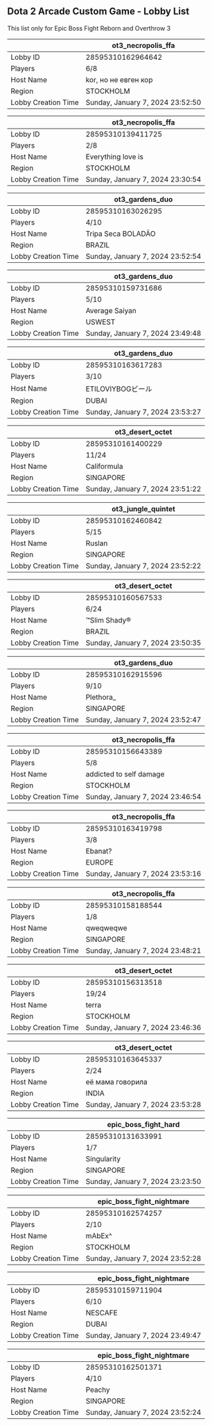 ## Dota 2 Arcade Custom Game - Lobby List

This list only for Epic Boss Fight Reborn and Overthrow 3

|  | ot3_necropolis_ffa |
| ------ | ------ |
| Lobby ID | 28595310162964642 |
| Players | 6/8 |
| Host Name | kor, но не евген кор |
| Region | STOCKHOLM |
| Lobby Creation Time | Sunday, January 7, 2024 23:52:50 |


|  | ot3_necropolis_ffa |
| ------ | ------ |
| Lobby ID | 28595310139411725 |
| Players | 2/8 |
| Host Name | Everything love is |
| Region | STOCKHOLM |
| Lobby Creation Time | Sunday, January 7, 2024 23:30:54 |


|  | ot3_gardens_duo |
| ------ | ------ |
| Lobby ID | 28595310163026295 |
| Players | 4/10 |
| Host Name | Tripa Seca BOLADÃO |
| Region | BRAZIL |
| Lobby Creation Time | Sunday, January 7, 2024 23:52:54 |


|  | ot3_gardens_duo |
| ------ | ------ |
| Lobby ID | 28595310159731686 |
| Players | 5/10 |
| Host Name | Average Saiyan |
| Region | USWEST |
| Lobby Creation Time | Sunday, January 7, 2024 23:49:48 |


|  | ot3_gardens_duo |
| ------ | ------ |
| Lobby ID | 28595310163617283 |
| Players | 3/10 |
| Host Name | ETILOVIYBOGビール |
| Region | DUBAI |
| Lobby Creation Time | Sunday, January 7, 2024 23:53:27 |


|  | ot3_desert_octet |
| ------ | ------ |
| Lobby ID | 28595310161400229 |
| Players | 11/24 |
| Host Name | Califormula |
| Region | SINGAPORE |
| Lobby Creation Time | Sunday, January 7, 2024 23:51:22 |


|  | ot3_jungle_quintet |
| ------ | ------ |
| Lobby ID | 28595310162460842 |
| Players | 5/15 |
| Host Name | Ruslan |
| Region | SINGAPORE |
| Lobby Creation Time | Sunday, January 7, 2024 23:52:22 |


|  | ot3_desert_octet |
| ------ | ------ |
| Lobby ID | 28595310160567533 |
| Players | 6/24 |
| Host Name | ™Slim Shady® |
| Region | BRAZIL |
| Lobby Creation Time | Sunday, January 7, 2024 23:50:35 |


|  | ot3_gardens_duo |
| ------ | ------ |
| Lobby ID | 28595310162915596 |
| Players | 9/10 |
| Host Name | Plethora_ |
| Region | SINGAPORE |
| Lobby Creation Time | Sunday, January 7, 2024 23:52:47 |


|  | ot3_necropolis_ffa |
| ------ | ------ |
| Lobby ID | 28595310156643389 |
| Players | 5/8 |
| Host Name | addicted to self damage |
| Region | STOCKHOLM |
| Lobby Creation Time | Sunday, January 7, 2024 23:46:54 |


|  | ot3_necropolis_ffa |
| ------ | ------ |
| Lobby ID | 28595310163419798 |
| Players | 3/8 |
| Host Name | Ebanat? |
| Region | EUROPE |
| Lobby Creation Time | Sunday, January 7, 2024 23:53:16 |


|  | ot3_necropolis_ffa |
| ------ | ------ |
| Lobby ID | 28595310158188544 |
| Players | 1/8 |
| Host Name | qweqweqwe |
| Region | SINGAPORE |
| Lobby Creation Time | Sunday, January 7, 2024 23:48:21 |


|  | ot3_desert_octet |
| ------ | ------ |
| Lobby ID | 28595310156313518 |
| Players | 19/24 |
| Host Name | terra |
| Region | STOCKHOLM |
| Lobby Creation Time | Sunday, January 7, 2024 23:46:36 |


|  | ot3_desert_octet |
| ------ | ------ |
| Lobby ID | 28595310163645337 |
| Players | 2/24 |
| Host Name | её мама говорила |
| Region | INDIA |
| Lobby Creation Time | Sunday, January 7, 2024 23:53:28 |


|  | epic_boss_fight_hard |
| ------ | ------ |
| Lobby ID | 28595310131633991 |
| Players | 1/7 |
| Host Name | Singularity |
| Region | SINGAPORE |
| Lobby Creation Time | Sunday, January 7, 2024 23:23:50 |


|  | epic_boss_fight_nightmare |
| ------ | ------ |
| Lobby ID | 28595310162574257 |
| Players | 2/10 |
| Host Name | mAbEx^ |
| Region | STOCKHOLM |
| Lobby Creation Time | Sunday, January 7, 2024 23:52:28 |


|  | epic_boss_fight_nightmare |
| ------ | ------ |
| Lobby ID | 28595310159711904 |
| Players | 6/10 |
| Host Name | NESCAFE |
| Region | DUBAI |
| Lobby Creation Time | Sunday, January 7, 2024 23:49:47 |


|  | epic_boss_fight_nightmare |
| ------ | ------ |
| Lobby ID | 28595310162501371 |
| Players | 4/10 |
| Host Name | Peachy |
| Region | SINGAPORE |
| Lobby Creation Time | Sunday, January 7, 2024 23:52:24 |


